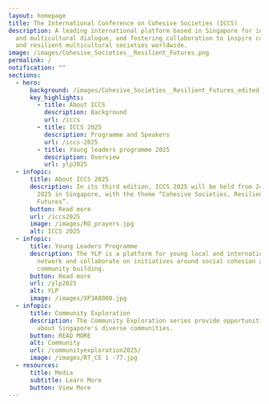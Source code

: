 ```yaml
---
layout: homepage
title: The International Conference on Cohesive Societies (ICCS)
description: A leading international platform based in Singapore for interfaith
  and multicultural dialogue, and fostering collaboration to inspire cohesive
  and resilient multicultural societies worldwide.
image: /images/Cohesive_Societies__Resilient_Futures.png
permalink: /
notification: ""
sections:
  - hero:
      background: /images/Cohesive_Societies__Resilient_Futures_edited.png
      key_highlights:
        - title: About ICCS
          description: Background
          url: /iccs
        - title: ICCS 2025
          description: Programme and Speakers
          url: /iccs-2025
        - title: Young leaders programme 2025
          description: Overview
          url: ylp2025
  - infopic:
      title: About ICCS 2025
      description: In its third edition, ICCS 2025 will be held from 24th to 26th June
        2025 in Singapore, with the theme “Cohesive Societies, Resilient
        Futures”.
      button: Read more
      url: /iccs2025
      image: /images/RO_prayers.jpg
      alt: ICCS 2025
  - infopic:
      title: Young Leaders Programme
      description: The YLP is a platform for young local and international leaders to
        network and collaborate on initiatives around social cohesion and
        community building.
      button: Read more
      url: /ylp2025
      alt: YLP
      image: /images/XP3A8000.jpg
  - infopic:
      title: Community Exploration
      description: The Community Exploration series provide opportunities to learn
        about Singapore's diverse communities.
      button: READ MORE
      alt: Community
      url: /communityexploration2025/
      image: /images/RT_CE 1 -77.jpg
  - resources:
      title: Media
      subtitle: Learn More
      button: View More
---
```

